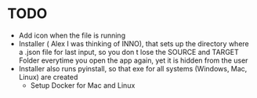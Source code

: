 <h1>TODO</h1>

- Add icon when the file is running
- Installer ( <it>Alex</it> I was thinking of INNO), that sets up the directory where a .json file for last input, so you don t lose the SOURCE and TARGET Folder everytime you open the app again, yet it is hidden from the user
- Installer also runs pyinstall, so that exe for all systems (Windows, Mac, Linux) are created
    - Setup Docker for Mac and Linux




    
